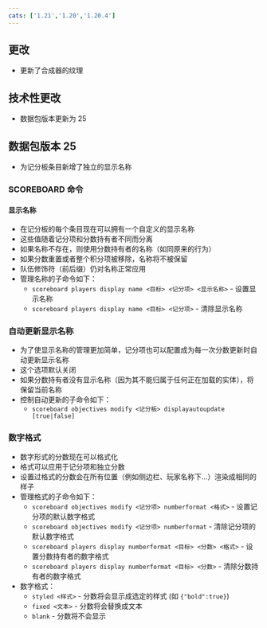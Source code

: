 ```yaml
---
cats: ['1.21','1.20','1.20.4']
---
```

## 更改
* 更新了合成器的纹理
## 技术性更改
* 数据包版本更新为 25
## 数据包版本 25
* 为记分板条目新增了独立的显示名称
### SCOREBOARD 命令
#### 显示名称
* 在记分板的每个条目现在可以拥有一个自定义的显示名称
* 这些值随着记分项和分数持有者不同而分离
* 如果名称不存在，则使用分数持有者的名称（如同原来的行为）
* 如果分数重置或者整个积分项被移除，名称将不被保留
* 队伍修饰符（前后缀）仍对名称正常应用
* 管理名称的子命令如下：
    * `scoreboard players display name <目标> <记分项> <显示名称>` - 设置显示名称
    * `scoreboard players display name <目标> <记分项>` - 清除显示名称
### 自动更新显示名称
* 为了使显示名称的管理更加简单，记分项也可以配置成为每一次分数更新时自动更新显示名称
* 这个选项默认关闭
* 如果分数持有者没有显示名称（因为其不能归属于任何正在加载的实体），将保留当前名称
* 控制自动更新的子命令如下：
    * `scoreboard objectives modify <记分板> displayautoupdate [true|false]`
### 数字格式
* 数字形式的分数现在可以格式化
* 格式可以应用于记分项和独立分数
* 设置过格式的分数会在所有位置（例如侧边栏、玩家名称下...）渲染成相同的样子
* 管理格式的子命令如下：
    * `scoreboard objectives modify <记分项> numberformat <格式>` - 设置记分项的默认数字格式
    * `scoreboard objectives modify <记分项> numberformat` - 清除记分项的默认数字格式
    * `scoreboard players display numberformat <目标> <分数> <格式>` - 设置分数持有者的数字格式
    * `scoreboard players display numberformat <目标> <分数>` - 清除分数持有者的数字格式
* 数字格式：
    * `styled <样式>` - 分数将会显示成选定的样式 (如 `{"bold":true}`)
    * `fixed <文本>` - 分数将会替换成文本
    * `blank` - 分数将不会显示